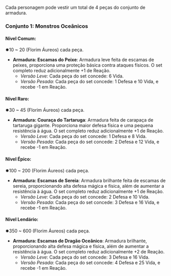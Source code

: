 Cada personagem pode vestir um total de 4 peças do conjunto de armadura.
### Conjunto 1: Monstros Oceânicos

#### Nível Comum:
✹10 ~ 20 (Florim Áureos) cada peça.
- **Armadura: Escamas do Peixe**: Armadura leve feita de escamas de peixes, proporciona uma proteção básica contra ataques físicos. O set completo reduz adicionalmente +1 de Reação.
    -  *Versão Leve:* Cada peça do set concede:  6 Vida. 
    -  *Versão Pesada:* Cada peça do set concede:  1 Defesa e 10 Vida, e recebe -1 em Reação.
	
#### Nível Raro:
✹30 ~ 45 (Florim Áureos) cada peça.
- **Armadura: Couraça do Tartaruga**: Armadura feita de carapaça de tartaruga gigante. Proporciona maior defesa física e uma pequena resistência à água. O set completo reduz adicionalmente +1 de Reação.
    - *Versão Leve*: Cada peça do set concede: 1 Defesa e 8 Vida.  
    - *Versão Pesada*: Cada peça do set concede: 2 Defesa e 12 Vida, e recebe -1 em Reação.

#### Nível Épico:
✹100 ~ 200 (Florim Áureos) cada peça.
- **Armadura: Escamas de Sereia**: Armadura brilhante feita de escamas de sereia, proporcionando alta defesa mágica e física, além de aumentar a resistência à água. O set completo reduz adicionalmente +1 de Reação.
    - *Versão Leve*: Cada peça do set concede:  2 Defesa e 10 Vida.
    - *Versão Pesada*: Cada peça do set concede:  3 Defesa e 16 Vida, e recebe -1 em Reação.

#### Nível Lendário:
✹350 ~ 600 (Florim Áureos) cada peça.
- **Armadura: Escamas de Dragão Oceânico**: Armadura brilhante, proporcionando alta defesa mágica e física, além de aumentar a resistência à água. O set completo reduz adicionalmente +2 de Reação.
    - *Versão Leve*: Cada peça do set concede:  3 Defesa e 16 Vida. 
    - *Versão Pesada:* Cada peça do set concede:  4 Defesa e 25 Vida, e recebe -1 em Reação. 


